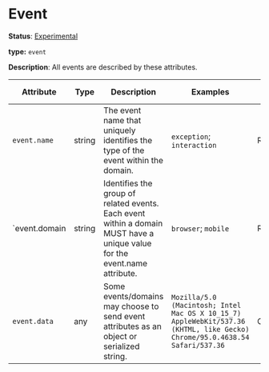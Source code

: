 # Event

**Status**: [Experimental](../../../document-status.md)

**type:** `event`

**Description**: All events are described by these attributes.

<!-- semconv browser -->
| Attribute  | Type | Description  | Examples  | Requirement Level |
|---|---|---|---|---|
| `event.name` | string | The event name that uniquely identifies the type of the event within the domain. | `exception`; `interaction` | Required |
| `event.domain | string | Identifies the group of related events. Each event within a domain MUST have a unique value for the event.name attribute. | `browser`; `mobile` | Recommended |
| `event.data` | any | Some events/domains may choose to send event attributes as an object or serialized string. | `Mozilla/5.0 (Macintosh; Intel Mac OS X 10_15_7) AppleWebKit/537.36 (KHTML, like Gecko) Chrome/95.0.4638.54 Safari/537.36` | Optional |
<!-- endsemconv -->
